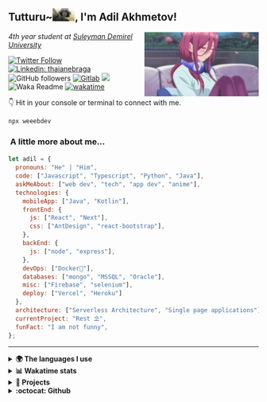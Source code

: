 <h2>Tutturu~<img src="img/tuturu.gif" width="45" alt="">, I'm Adil Akhmetov! <img src="img/miku-dance.gif" width="50" alt=""></h2>
<img align='right' src="img/miku.gif" width="230" alt="">
<p><em>4th year student at <a href="https://sdu.edu.kz/">Suleyman Demirel University</a>
<a href="https://sdu.edu.kz/"><img src="img/sdu-ahegao.svg" align="right" width="100" alt=""></a>
</em></p>

[![Twitter Follow](https://img.shields.io/twitter/follow/weeebdev?label=Follow)](https://twitter.com/intent/follow?screen_name=weeebdev)
[![Linkedin: thaianebraga](https://img.shields.io/badge/-adildev-blue?style=flat-square&logo=Linkedin&logoColor=white&link=https://www.linkedin.com/in/adildev/)](https://www.linkedin.com/in/adildev/)
![GitHub followers](https://img.shields.io/github/followers/weeebdev?label=Follow&style=flat-square)
[![Gitlab](https://img.shields.io/badge/Gitlab-weeebdev-orange?style=flat-square&logo=gitlab)](https://gitlab.com/weeebdev)
![](https://visitor-badge.glitch.me/badge?page_id=weeebdev.weeebdev)
![Waka Readme](https://github.com/weeebdev/weeebdev/workflows/Waka%20Readme/badge.svg)
[![wakatime](https://wakatime.com/badge/user/1fb6390f-222e-4088-8de8-840ef1443858.svg)](https://wakatime.com/@1fb6390f-222e-4088-8de8-840ef1443858)
<!-- [![Leetcode badge](https://leetcode-badge.chyroc.cn/?name=user3449f)](https://leetcode.com/user3449f/) -->

👇 Hit in your console or terminal to connect with me.

```bash
npx weeebdev
```

### <img src="https://media.giphy.com/media/VgCDAzcKvsR6OM0uWg/giphy.gif" width="50" alt=""> A little more about me...

```javascript
let adil = {
  pronouns: "He" | "Him",
  code: ["Javascript", "Typescript", "Python", "Java"],
  askMeAbout: ["web dev", "tech", "app dev", "anime"],
  technologies: {
    mobileApp: ["Java", "Kotlin"],
    frontEnd: {
      js: ["React", "Next"],
      css: ["AntDesign", "react-bootstrap"],
    },
    backEnd: {
      js: ["node", "express"],
    },
    devOps: ["Docker🐳"],
    databases: ["mongo", "MSSQL", "Oracle"],
    misc: ["Firebase", "selenium"],
    deploy: ["Vercel", "Heroku"]
  },
  architecture: ["Serverless Architecture", "Single page applications"],
  currentProject: "Rest ⛱",
  funFact: "I am not funny",
};
```

---

<details>
  <summary><b>🌍 The languages I use</b></summary>
  <hr>
  
  
| ⏰ Past month | ⌛️ Past Year |
|---|---|
| <a href="https://wakatime.com/@adildev"><img src="https://wakatime.com/share/@adilDev/4ebe423a-b427-4031-b073-d221b9528df7.svg" height="300px"></a> | <a href="https://wakatime.com/@adildev"><img src="https://wakatime.com/share/@adilDev/1b4a30f1-9a7f-47fe-b8d2-0fc90f37fcd3.svg" height="300px"></a> |
</details>

<details>
<summary><b>📊 Wakatime stats</b><br></summary>
<div>
<hr/>

<!--START_SECTION:waka-->
![Profile Views](http://img.shields.io/badge/Profile%20Views-3-blue)

![Lines of code](https://img.shields.io/badge/From%20Hello%20World%20I%27ve%20Written-1.9%20million%20lines%20of%20code-blue)

**🐱 My GitHub Data** 

> 🏆 602 Contributions in the Year 2021
 > 
> 📦 266.6 kB Used in GitHub's Storage 
 > 
> 💼 Opted to Hire
 > 
> 📜 37 Public Repositories 
 > 
> 🔑 10 Private Repositories  
 > 
**I'm a Night 🦉** 

```text
🌞 Morning    34 commits     █░░░░░░░░░░░░░░░░░░░░░░░░   5.11% 
🌆 Daytime    171 commits    ██████░░░░░░░░░░░░░░░░░░░   25.71% 
🌃 Evening    368 commits    █████████████░░░░░░░░░░░░   55.34% 
🌙 Night      92 commits     ███░░░░░░░░░░░░░░░░░░░░░░   13.83%

```
📅 **I'm Most Productive on Thursday** 

```text
Monday       94 commits     ███░░░░░░░░░░░░░░░░░░░░░░   14.14% 
Tuesday      87 commits     ███░░░░░░░░░░░░░░░░░░░░░░   13.08% 
Wednesday    66 commits     ██░░░░░░░░░░░░░░░░░░░░░░░   9.92% 
Thursday     177 commits    ██████░░░░░░░░░░░░░░░░░░░   26.62% 
Friday       52 commits     ██░░░░░░░░░░░░░░░░░░░░░░░   7.82% 
Saturday     115 commits    ████░░░░░░░░░░░░░░░░░░░░░   17.29% 
Sunday       74 commits     ██░░░░░░░░░░░░░░░░░░░░░░░   11.13%

```


📊 **This Week I Spent My Time On** 

```text
⌚︎ Time Zone: Asia/Almaty

💬 Programming Languages: 
Go                       7 hrs 53 mins       ███████░░░░░░░░░░░░░░░░░░   29.47% 
JavaScript               5 hrs 31 mins       █████░░░░░░░░░░░░░░░░░░░░   20.63% 
TypeScript               4 hrs 14 mins       ████░░░░░░░░░░░░░░░░░░░░░   15.87% 
JSON                     3 hrs 40 mins       ███░░░░░░░░░░░░░░░░░░░░░░   13.75% 
Other                    2 hrs 43 mins       ██░░░░░░░░░░░░░░░░░░░░░░░   10.19%

🔥 Editors: 
VS Code                  24 hrs              ██████████████████████░░░   89.66% 
Fish                     2 hrs 17 mins       ██░░░░░░░░░░░░░░░░░░░░░░░   8.53% 
Vim                      29 mins             ░░░░░░░░░░░░░░░░░░░░░░░░░   1.81%

🐱‍💻 Projects: 
Soft Cake 74             9 hrs               ████████░░░░░░░░░░░░░░░░░   33.66% 
homework-7-weeebdev      3 hrs 14 mins       ███░░░░░░░░░░░░░░░░░░░░░░   12.11% 
homework-6-weeebdev      2 hrs 47 mins       ██░░░░░░░░░░░░░░░░░░░░░░░   10.43% 
Terminal                 2 hrs 17 mins       ██░░░░░░░░░░░░░░░░░░░░░░░   8.53% 
Holy Waterfall 0         1 hr 55 mins        █░░░░░░░░░░░░░░░░░░░░░░░░   7.2%

💻 Operating System: 
Linux                    26 hrs 46 mins      █████████████████████████   100.0%

```

**I Mostly Code in JavaScript** 

```text
JavaScript               11 repos            ████░░░░░░░░░░░░░░░░░░░░░   19.3% 
Jupyter Notebook         11 repos            ████░░░░░░░░░░░░░░░░░░░░░   19.3% 
Go                       9 repos             ████░░░░░░░░░░░░░░░░░░░░░   15.79% 
Java                     6 repos             ██░░░░░░░░░░░░░░░░░░░░░░░   10.53% 
TypeScript               6 repos             ██░░░░░░░░░░░░░░░░░░░░░░░   10.53%

```


**Timeline**

![Chart not found](https://raw.githubusercontent.com/weeebdev/weeebdev/master/charts/bar_graph.png) 


 Last Updated on 24/10/2021
<!--END_SECTION:waka-->
</div>
</details>

<details>
<summary><b>🧾 Projects</b></summary>
<hr>

|Project|Status|
|---|---|
|[![ReadMe Card](https://github-readme-stats.vercel.app/api/pin/?username=weeebdev&repo=waifu.pics&theme=dracula)](https://github.com/weeebdev/waifu.pics)|[![time tracker](https://wakatime.com/badge/github/weeebdev/waifu.pics.svg)](https://wakatime.com/badge/github/weeebdev/waifu.pics)|
|[![ReadMe Card](https://github-readme-stats.vercel.app/api/pin/?username=mentor-ship&repo=mentorship&theme=dracula)](https://github.com/Mentor-ship/Mentorship)|[![time tracker](https://wakatime.com/badge/github/Mentor-ship/Mentorship.svg)](https://wakatime.com/badge/github/Mentor-ship/Mentorship)|
|[![ReadMe Card](https://github-readme-stats.vercel.app/api/pin/?username=masters-and-Abu&repo=tolqyn&theme=dracula)](https://github.com/Masters-and-Abu/Tolqyn)|[![time tracker](https://wakatime.com/badge/github/Masters-and-Abu/Tolqyn.svg)](https://wakatime.com/badge/github/Masters-and-Abu/Tolqyn)|
|[![ReadMe Card](https://github-readme-stats.vercel.app/api/pin/?username=dracula&repo=unigram&theme=dracula)](https://github.com/dracula/unigram)||

</details>

<details>
  <summary><b>:octocat: Github</b></summary>
  <hr>
  <a href="https://sourcekarma.vercel.app/weeebdev"><img src="https://sourcekarma-og.vercel.app/api/weeebdev/github" alt="" align="left"/></a>
  <img src="https://github-readme-stats.vercel.app/api?username=weeebdev&show_icons=true&theme=dracula&hide_title=true&hide_rank=true&count_private=true" align="right"/>
</details>
<div align="center">
  <kbd>
    <img src="https://waifu.now.sh/sfw/hug" alt="">
  </kbd>
</div>
